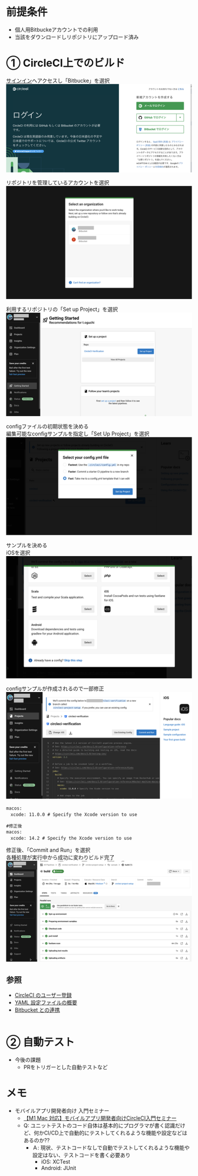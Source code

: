 # 前提条件
- 個人用Bitbuckeアカウントでの利用
- 当該をダウンロードしリポジトリにアップロード済み

# ① CircleCI上でのビルド
[サインイン](https://circleci.com/ja/vcs-authorize/)へアクセスし「Bitbucke」を選択
![sinin](./images/sinin.png)

リポジトリを管理しているアカウントを選択
![sinin-selectUser](./images/sinin-selectUser.png)

利用するリポジトリの「Set up Project」を選択
![gettingStarted](./images/gettingStarted.png)

configファイルの初期状態を決める</br>
編集可能なconfigサンプルを指定し「Set Up Project」を選択
![selectYourConfig](./images/selectYourConfig.png)

サンプルを決める</br>
iOSを選択
![sampleConfigs.png](./images/sampleConfigs.png)

configサンプルが作成されるので一部修正
![sampleConfigs.png](./images/config.png)

```
macos:
　xcode: 11.0.0 # Specify the Xcode version to use
```
```
#修正後
macos:
　xcode: 14.2 # Specify the Xcode version to use
```

修正後、「Commit and Run」を選択</br>
各種処理が実行中から成功に変わりビルド完了
![build.png](./images/build.png)

## 参照
- [CircleCI のユーザー登録](https://circleci.com/docs/ja/first-steps/#:~:text=%E3%82%B9%E3%82%BF%E3%82%A4%E3%83%AB%E3%82%AC%E3%82%A4%E3%83%89(%E8%8B%B1%E8%AA%9E)-,CircleCI%20%E3%81%AE%E3%83%A6%E3%83%BC%E3%82%B6%E3%83%BC%E7%99%BB%E9%8C%B2,-4%20months%20ago)
- [YAML 設定ファイルの概要](https://circleci.com/docs/ja/introduction-to-yaml-configurations/#:~:text=%E3%82%B9%E3%82%BF%E3%82%A4%E3%83%AB%E3%82%AC%E3%82%A4%E3%83%89(%E8%8B%B1%E8%AA%9E)-,YAML%20%E8%A8%AD%E5%AE%9A%E3%83%95%E3%82%A1%E3%82%A4%E3%83%AB%E3%81%AE%E6%A6%82%E8%A6%81,-1%20week%20ago)
- [Bitbucket との連携](https://circleci.com/docs/ja/bitbucket-integration/#deploy-keys-and-user-keys:~:text=%E3%82%B9%E3%82%BF%E3%82%A4%E3%83%AB%E3%82%AC%E3%82%A4%E3%83%89(%E8%8B%B1%E8%AA%9E)-,Bitbucket%20%E3%81%A8%E3%81%AE%E9%80%A3%E6%90%BA,-3%20months%20ago)
</br></br>

# ② 自動テスト
- 今後の課題
    - PRをトリガーとした自動テストなど

# メモ
- モバイルアプリ開発者向け 入門セミナー
    - [【M1 Mac 対応】モバイルアプリ開発者向けCircleCI入門セミナー](https://bitbucket.org/mw_extech/devknow-circleci/src/master/%E3%80%90M1%20Mac%20%E5%AF%BE%E5%BF%9C%E3%80%91%E3%83%A2%E3%83%90%E3%82%A4%E3%83%AB%E3%82%A2%E3%83%97%E3%83%AA%E9%96%8B%E7%99%BA%E8%80%85%E5%90%91%E3%81%91CircleCI%E5%85%A5%E9%96%80%E3%82%BB%E3%83%9F%E3%83%8A%E3%83%BC.pdf)
    - Q: ユニットテストのコード自体は基本的にプログラマが書く認識だけど、何かCI/CD上で自動的にテストしてくれるような機能や設定などはあるのか??
        - Ａ: 現状、テストコードなしで自動でテストしてくれるような機能や設定はない、テストコードを書く必要あり
            - iOS: XCTest
            - Android: JUnit

            
